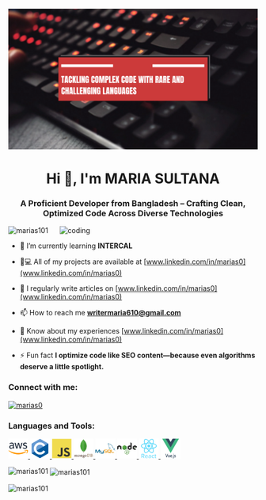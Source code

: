 ![logo](https://github.com/marias101/TechDocs-/blob/main/Banner.png)
<h1 align="center">Hi 👋, I'm MARIA SULTANA</h1>
<h3 align="center">A Proficient Developer from Bangladesh – Crafting Clean, Optimized Code Across Diverse Technologies</h3>
<img align="right" alt="coding" width="400" src="https://user-images.githubusercontent.com/55389276/140866485-8fb1c876-9a8f-4d6a-98dc-08c4981eaf70.gif">

<p align="left"> <img src="https://komarev.com/ghpvc/?username=marias101&label=Profile%20views&color=0e75b6&style=flat" alt="marias101" /> </p>

- 🌱 I’m currently learning **INTERCAL**

- 👨💻 All of my projects are available at [www.linkedin.com/in/marias0](www.linkedin.com/in/marias0)

- 📝 I regularly write articles on [www.linkedin.com/in/marias0](www.linkedin.com/in/marias0)

- 📫 How to reach me **writermaria610@gmail.com**

- 📄 Know about my experiences [www.linkedin.com/in/marias0](www.linkedin.com/in/marias0)

- ⚡ Fun fact **I optimize code like SEO content—because even algorithms deserve a little spotlight.**

<h3 align="left">Connect with me:</h3>
<p align="left">
<a href="https://linkedin.com/in/marias0" target="blank"><img align="center" src="https://raw.githubusercontent.com/rahuldkjain/github-profile-readme-generator/master/src/images/icons/Social/linked-in-alt.svg" alt="marias0" height="30" width="40" /></a>
</p>

<h3 align="left">Languages and Tools:</h3>
<p align="left"> <a href="https://aws.amazon.com" target="_blank" rel="noreferrer"> <img src="https://raw.githubusercontent.com/devicons/devicon/master/icons/amazonwebservices/amazonwebservices-original-wordmark.svg" alt="aws" width="40" height="40"/> </a> <a href="https://www.cprogramming.com/" target="_blank" rel="noreferrer"> <img src="https://raw.githubusercontent.com/devicons/devicon/master/icons/c/c-original.svg" alt="c" width="40" height="40"/> </a> <a href="https://developer.mozilla.org/en-US/docs/Web/JavaScript" target="_blank" rel="noreferrer"> <img src="https://raw.githubusercontent.com/devicons/devicon/master/icons/javascript/javascript-original.svg" alt="javascript" width="40" height="40"/> </a> <a href="https://www.mongodb.com/" target="_blank" rel="noreferrer"> <img src="https://raw.githubusercontent.com/devicons/devicon/master/icons/mongodb/mongodb-original-wordmark.svg" alt="mongodb" width="40" height="40"/> </a> <a href="https://www.mysql.com/" target="_blank" rel="noreferrer"> <img src="https://raw.githubusercontent.com/devicons/devicon/master/icons/mysql/mysql-original-wordmark.svg" alt="mysql" width="40" height="40"/> </a> <a href="https://nodejs.org" target="_blank" rel="noreferrer"> <img src="https://raw.githubusercontent.com/devicons/devicon/master/icons/nodejs/nodejs-original-wordmark.svg" alt="nodejs" width="40" height="40"/> </a> <a href="https://reactjs.org/" target="_blank" rel="noreferrer"> <img src="https://raw.githubusercontent.com/devicons/devicon/master/icons/react/react-original-wordmark.svg" alt="react" width="40" height="40"/> </a> <a href="https://vuejs.org/" target="_blank" rel="noreferrer"> <img src="https://raw.githubusercontent.com/devicons/devicon/master/icons/vuejs/vuejs-original-wordmark.svg" alt="vuejs" width="40" height="40"/> </a> </p>

<p><img align="left" src="https://github-readme-stats.vercel.app/api/top-langs?username=marias101&show_icons=true&locale=en&layout=compact" alt="marias101" /></p>

<p>&nbsp;<img align="center" src="https://github-readme-stats.vercel.app/api?username=marias101&show_icons=true&locale=en" alt="marias101" /></p>

<p><img align="center" src="https://github-readme-streak-stats.herokuapp.com/?user=marias101&" alt="marias101" /></p>
